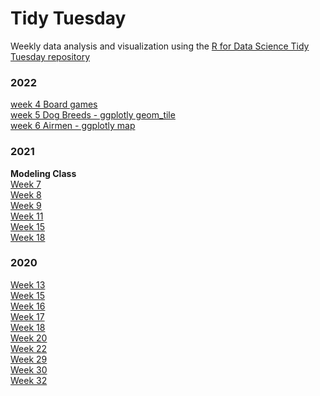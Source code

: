 # Tidy Tuesday

Weekly data analysis and visualization using the [R for Data Science Tidy Tuesday repository](https://github.com/rfordatascience/tidytuesday)

### 2022

[week 4 Board games](2022_Week4)  
[week 5 Dog Breeds - ggplotly geom_tile](2022_Week5)  
[week 6 Airmen - ggplotly map](2022_Week6)  

### 2021

**Modeling Class**  
[Week 7](2021_Week7)  
[Week 8](2021_Week8)  
[Week 9](2021_Week9)  
[Week 11](2021_Week11)  
[Week 15](2021_Week15)  
[Week 18](2021_Week18)  

### 2020

[Week 13](2020_Week13)  
[Week 15](2020_Week15)  
[Week 16](2020_Week16)  
[Week 17](2020_Week17)  
[Week 18](2020_Week18)  
[Week 20](2020_Week20)  
[Week 22](2020_Week22)  
[Week 29](2020_Week29)  
[Week 30](2020_Week30)  
[Week 32](2020_Week32)  



